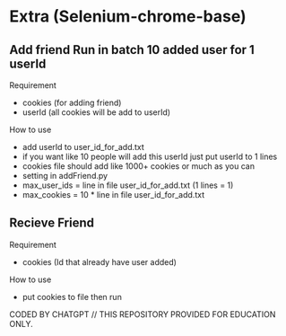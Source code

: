 # Extra (Selenium-chrome-base)
Add friend Run in batch 10 added user for 1 userId
------------------------------------------------
Requirement
- cookies (for adding friend)
- userId (all cookies will be add to userId)

How to use
- add userId to user_id_for_add.txt 
 - if you want like 10 people will add this userId just put userId to 1 lines
- cookies file should add like 1000+ cookies or much as you can
- setting in addFriend.py
 - max_user_ids = line in file user_id_for_add.txt (1 lines = 1)
 - max_cookies = 10 * line in file user_id_for_add.txt

Recieve Friend
------------------------------------------------
Requirement
- cookies (Id that already have user added)

How to use
- put cookies to file then run


CODED BY CHATGPT // THIS REPOSITORY PROVIDED FOR EDUCATION ONLY.